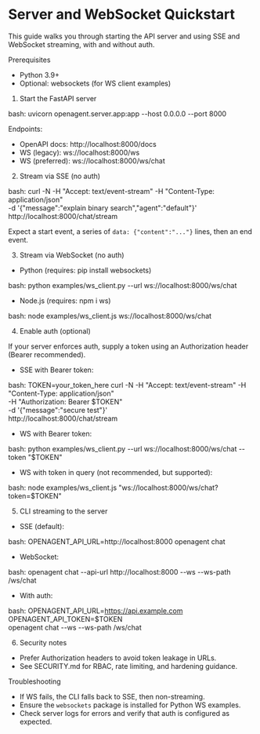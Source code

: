 # Server and WebSocket Quickstart

This guide walks you through starting the API server and using SSE and WebSocket streaming, with and without auth.

Prerequisites
- Python 3.9+
- Optional: websockets (for WS client examples)

1) Start the FastAPI server

bash:
  uvicorn openagent.server.app:app --host 0.0.0.0 --port 8000

Endpoints:
- OpenAPI docs: http://localhost:8000/docs
- WS (legacy): ws://localhost:8000/ws
- WS (preferred): ws://localhost:8000/ws/chat

2) Stream via SSE (no auth)

bash:
  curl -N -H "Accept: text/event-stream" -H "Content-Type: application/json" \
    -d '{"message":"explain binary search","agent":"default"}' \
    http://localhost:8000/chat/stream

Expect a start event, a series of `data: {"content":"..."}` lines, then an end event.

3) Stream via WebSocket (no auth)

- Python (requires: pip install websockets)

bash:
  python examples/ws_client.py --url ws://localhost:8000/ws/chat

- Node.js (requires: npm i ws)

bash:
  node examples/ws_client.js ws://localhost:8000/ws/chat

4) Enable auth (optional)

If your server enforces auth, supply a token using an Authorization header (Bearer recommended).

- SSE with Bearer token:

bash:
  TOKEN=your_token_here
  curl -N -H "Accept: text/event-stream" -H "Content-Type: application/json" \
    -H "Authorization: Bearer $TOKEN" \
    -d '{"message":"secure test"}' \
    http://localhost:8000/chat/stream

- WS with Bearer token:

bash:
  python examples/ws_client.py --url ws://localhost:8000/ws/chat --token "$TOKEN"

- WS with token in query (not recommended, but supported):

bash:
  node examples/ws_client.js "ws://localhost:8000/ws/chat?token=$TOKEN"

5) CLI streaming to the server

- SSE (default):

bash:
  OPENAGENT_API_URL=http://localhost:8000 openagent chat

- WebSocket:

bash:
  openagent chat --api-url http://localhost:8000 --ws --ws-path /ws/chat

- With auth:

bash:
  OPENAGENT_API_URL=https://api.example.com \
  OPENAGENT_API_TOKEN=$TOKEN \
  openagent chat --ws --ws-path /ws/chat

6) Security notes
- Prefer Authorization headers to avoid token leakage in URLs.
- See SECURITY.md for RBAC, rate limiting, and hardening guidance.

Troubleshooting
- If WS fails, the CLI falls back to SSE, then non-streaming.
- Ensure the `websockets` package is installed for Python WS examples.
- Check server logs for errors and verify that auth is configured as expected.

